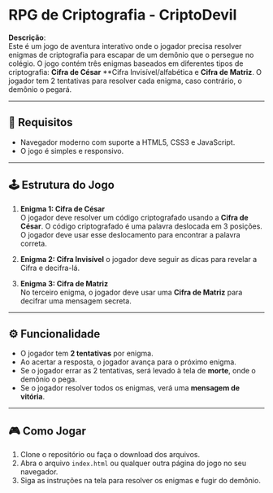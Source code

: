 # RPG de Criptografia - CriptoDevil

**Descrição**:  
Este é um jogo de aventura interativo onde o jogador precisa resolver enigmas de criptografia para escapar de um demônio que o persegue no colégio. O jogo contém três enigmas baseados em diferentes tipos de criptografia: **Cifra de César** **Cifra Invisível/alfabética e **Cifra de Matriz**. O jogador tem 2 tentativas para resolver cada enigma, caso contrário, o demônio o pegará.

---

## 📜 Requisitos

- Navegador moderno com suporte a HTML5, CSS3 e JavaScript.
- O jogo é simples e responsivo.

---

## 🕹️ Estrutura do Jogo

1. **Enigma 1: Cifra de César**  
   O jogador deve resolver um código criptografado usando a **Cifra de César**. O código criptografado é uma palavra deslocada em 3 posições. O jogador deve usar esse deslocamento para encontrar a palavra correta.

2. **Enigma 2: Cifra Invisível**
   o jogador deve seguir as dicas para revelar a Cifra e decifra-lá.
   

4. **Enigma 3: Cifra de Matriz**  
   No terceiro enigma, o jogador deve usar uma **Cifra de Matriz** para decifrar uma mensagem secreta.

---

## ⚙️ Funcionalidade

- O jogador tem **2 tentativas** por enigma.
- Ao acertar a resposta, o jogador avança para o próximo enigma.
- Se o jogador errar as 2 tentativas, será levado à tela de **morte**, onde o demônio o pega.
- Se o jogador resolver todos os enigmas, verá uma **mensagem de vitória**.

---

## 🎮 Como Jogar

1. Clone o repositório ou faça o download dos arquivos.
2. Abra o arquivo `index.html` ou qualquer outra página do jogo no seu navegador.
3. Siga as instruções na tela para resolver os enigmas e fugir do demônio.
